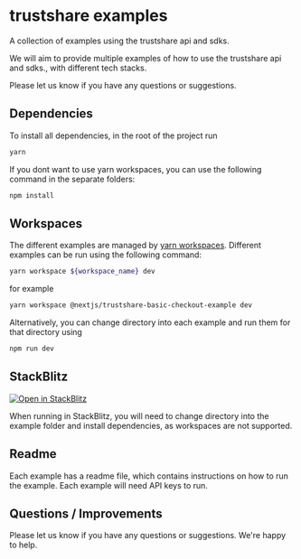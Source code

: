 # trustshare examples
A collection of examples using the trustshare api and sdks.

We will aim to provide multiple examples of how to use the trustshare api and sdks., with different tech stacks. 

Please let us know if you have any questions or suggestions.

## Dependencies
To install all dependencies, in the root of the project run

```bash
yarn
``` 
If you dont want to use yarn workspaces, you can use the following command in the separate folders:

```bash
npm install
```

## Workspaces
The different examples are managed by [yarn workspaces](https://classic.yarnpkg.com/lang/en/docs/workspaces/). Different examples can be run using the following command:

```bash
yarn workspace ${workspace_name} dev
```
for example

```bash
yarn workspace @nextjs/trustshare-basic-checkout-example dev
```

Alternatively, you can change directory into each example and run them for that directory using

```bash
npm run dev
```

## StackBlitz
[![Open in StackBlitz](https://developer.stackblitz.com/img/open_in_stackblitz.svg)](https://stackblitz.com/github/trustshare/examples?file=readme.md)

When running in StackBlitz, you will need to change directory into the example folder and install dependencies, as workspaces are not supported.

## Readme
Each example has a readme file, which contains instructions on how to run the example. Each example will need API keys to run. 

## Questions / Improvements
Please let us know if you have any questions or suggestions. We're happy to help.
